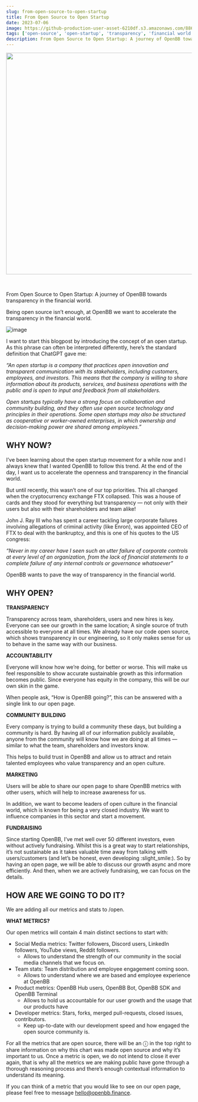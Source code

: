 ```yaml
---
slug: from-open-source-to-open-startup
title: From Open Source to Open Startup
date: 2023-07-06
image: https://github-production-user-asset-6210df.s3.amazonaws.com/88618738/280555755-5ae0c633-fe95-481c-85bb-eef15891481f.png
tags: ['open-source', 'open-startup', 'transparency', 'financial world', 'OpenBB']
description: From Open Source to Open Startup: A journey of OpenBB towards transparency in the financial world.
---
```


<p align="center">
    <img width="600" src="https://github-production-user-asset-6210df.s3.amazonaws.com/88618738/280555755-5ae0c633-fe95-481c-85bb-eef15891481f.png"/>
</p>

<br />

From Open Source to Open Startup: A journey of OpenBB towards transparency in the financial world.

<!-- truncate -->

<div style={{borderTop: '1px solid #21af90', margin: '1.5em 0'}} />

Being open source isn’t enough, at OpenBB we want to accelerate the transparency in the financial world.

![image](https://github.com/Meg1211/my-website/assets/88618738/5ae0c633-fe95-481c-85bb-eef15891481f)

I want to start this blogpost by introducing the concept of an open startup. As this phrase can often be interpreted differently, here’s the standard definition that ChatGPT gave me:

_“An open startup is a company that practices open innovation and transparent communication with its stakeholders, including customers, employees, and investors. This means that the company is willing to share information about its products, services, and business operations with the public and is open to input and feedback from all stakeholders._

_Open startups typically have a strong focus on collaboration and community building, and they often use open source technology and principles in their operations. Some open startups may also be structured as cooperative or worker-owned enterprises, in which ownership and decision-making power are shared among employees.”_

## WHY NOW?

I’ve been learning about the open startup movement for a while now and I always knew that I wanted OpenBB to follow this trend. At the end of the day, I want us to accelerate the openness and transparency in the financial world.

But until recently, this wasn’t one of our top priorities. This all changed when the cryptocurrency exchange FTX collapsed. This was a house of cards and they stood for everything but transparency — not only with their users but also with their shareholders and team alike!

John J. Ray III who has spent a career tackling large corporate failures involving allegations of criminal activity (like Enron), was appointed CEO of FTX to deal with the bankruptcy, and this is one of his quotes to the US congress:

_“Never in my career have I seen such an utter failure of corporate controls at every level of an organization, from the lack of financial statements to a complete failure of any internal controls or governance whatsoever”_

OpenBB wants to pave the way of transparency in the financial world.

## WHY OPEN?

**TRANSPARENCY**

Transparency across team, shareholders, users and new hires is key. Everyone can see our growth in the same location; A single source of truth accessible to everyone at all times. We already have our code open source, which shows transparency in our engineering, so it only makes sense for us to behave in the same way with our business.

**ACCOUNTABILITY**

Everyone will know how we’re doing, for better or worse. This will make us feel responsible to show accurate sustainable growth as this information becomes public. Since everyone has equity in the company, this will be our own skin in the game.

When people ask, “How is OpenBB going?”, this can be answered with a single link to our open page.

**COMMUNITY BUILDING**

Every company is trying to build a community these days, but building a community is hard. By having all of our information publicly available, anyone from the community will know how we are doing at all times — similar to what the team, shareholders and investors know.

This helps to build trust in OpenBB and allow us to attract and retain talented employees who value transparency and an open culture.

**MARKETING**

Users will be able to share our open page to share OpenBB metrics with other users, which will help to increase awareness for us.

In addition, we want to become leaders of open culture in the financial world, which is known for being a very closed industry. We want to influence companies in this sector and start a movement.

**FUNDRAISING**

Since starting OpenBB, I’ve met well over 50 different investors, even without actively fundraising. Whilst this is a great way to start relationships, it’s not sustainable as it takes valuable time away from talking with users/customers (and let’s be honest, even developing :slight_smile:). So by having an open page, we will be able to discuss our growth async and more efficiently. And then, when we are actively fundraising, we can focus on the details.

## HOW ARE WE GOING TO DO IT?

We are adding all our metrics and stats to /open.

**WHAT METRICS?**

Our open metrics will contain 4 main distinct sections to start with:

- Social Media metrics: Twitter followers, Discord users, LinkedIn followers, YouTube views, Reddit followers.
    - Allows to understand the strength of our community in the social media channels that we focus on.
- Team stats: Team distribution and employee engagement coming soon.
    - Allows to understand where we are based and employee experience at OpenBB
- Product metrics: OpenBB Hub users, OpenBB Bot, OpenBB SDK and OpenBB Terminal
    - Allows to hold us accountable for our user growth and the usage that our products have
- Developer metrics: Stars, forks, merged pull-requests, closed issues, contributors.
    - Keep up-to-date with our development speed and how engaged the open source community is.

For all the metrics that are open source, there will be an ⓘ in the top right to share information on why this chart was made open source and why it’s important to us. Once a metric is open, we do not intend to close it ever again, that is why all the metrics we are making public have gone through a thorough reasoning process and there’s enough contextual information to understand its meaning.

If you can think of a metric that you would like to see on our open page, please feel free to message hello@openbb.finance.
